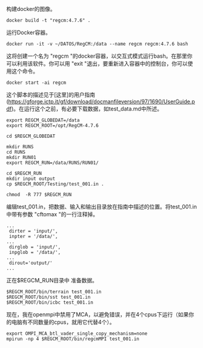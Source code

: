 构建docker的图像。 

```
docker build -t "regcm:4.7.6" .
```


运行Docker容器。

```
docker run -it -v ~/DATOS/RegCM:/data --name regcm regcm:4.7.6 bash
```

这将创建一个名为 "regcm "的docker容器，以交互式模式运行bash。在那里你可以利用该软件。你可以用 "exit "退出，要重新进入容器中的控制台，你可以使用这个命令。

```
docker start -ai regcm
```


这个脚本的描述见于[这里]的用户指南(https://gforge.ictp.it/gf/download/docmanfileversion/97/1690/UserGuide.pdf)。在运行这个之前，有必要下载数据，如test_data.md中所述。

```
export REGCM_GLOBEDAT=/data
export REGCM_ROOT=/opt/RegCM-4.7.6

cd $REGCM_GLOBEDAT

mkdir RUNS
cd RUNS
mkdir RUN01
export REGCM_RUN=/data/RUNS/RUN01/

cd $REGCM_RUN
mkdir input output
cp $REGCM_ROOT/Testing/test_001.in .

chmod  -R 777 $REGCM_RUN
```

编辑test_001.in，把数据、输入和输出目录放在指南中描述的位置。将test_001.in中带有参数 "cftomax "的一行注释掉。


```
...
 dirter = 'input/',
 inpter = '/data/',
...
 dirglob = 'input/',
 inpglob = '/data/',
...
 dirout='output/'
...
```

正在$REGCM_RUN目录中 准备数据。

```
$REGCM_ROOT/bin/terrain test_001.in
$REGCM_ROOT/bin/sst test_001.in
$REGCM_ROOT/bin/icbc test_001.in
```

现在，我在openmpi中禁用了MCA，以避免错误，并在4个cpus下运行（如果你的电脑有不同数量的cpus，就用它代替4个）。

```
export OMPI_MCA_btl_vader_single_copy_mechanism=none
mpirun -np 4 $REGCM_ROOT/bin/regcmMPI test_001.in   
```
